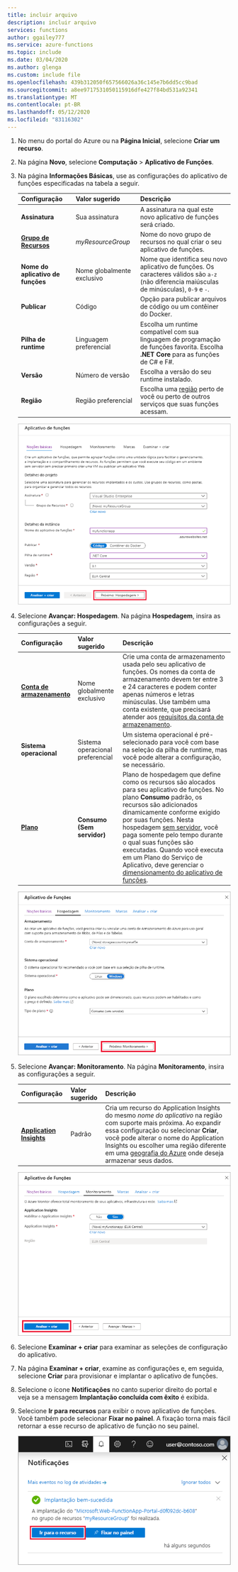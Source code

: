 ```yaml
---
title: incluir arquivo
description: incluir arquivo
services: functions
author: ggailey777
ms.service: azure-functions
ms.topic: include
ms.date: 03/04/2020
ms.author: glenga
ms.custom: include file
ms.openlocfilehash: 439b312050f657566026a36c145e7b6dd5cc9bad
ms.sourcegitcommit: a8ee9717531050115916dfe427f84bd531a92341
ms.translationtype: MT
ms.contentlocale: pt-BR
ms.lasthandoff: 05/12/2020
ms.locfileid: "83116302"
---
```

1. No menu do portal do Azure ou na **Página Inicial**, selecione **Criar um recurso**.

1. Na página **Novo**, selecione **Computação** > **Aplicativo de Funções**.

1. Na página **Informações Básicas**, use as configurações do aplicativo de funções especificadas na tabela a seguir.

    | Configuração      | Valor sugerido  | Descrição |
    | ------------ | ---------------- | ----------- |
    | **Assinatura** | Sua assinatura | A assinatura na qual este novo aplicativo de funções será criado. |
    | **[Grupo de Recursos](../articles/azure-resource-manager/management/overview.md)** |  *myResourceGroup* | Nome do novo grupo de recursos no qual criar o seu aplicativo de funções. |
    | **Nome do aplicativo de funções** | Nome globalmente exclusivo | Nome que identifica seu novo aplicativo de funções. Os caracteres válidos são `a-z` (não diferencia maiúsculas de minúsculas), `0-9` e `-`.  |
    |**Publicar**| Código | Opção para publicar arquivos de código ou um contêiner do Docker. |
    | **Pilha de runtime** | Linguagem preferencial | Escolha um runtime compatível com sua linguagem de programação de funções favorita. Escolha **.NET Core** para as funções de C# e F#. |
    |**Versão**| Número de versão | Escolha a versão do seu runtime instalado.  |
    |**Região**| Região preferencial | Escolha uma [região](https://azure.microsoft.com/regions/) perto de você ou perto de outros serviços que suas funções acessam. |

    ![Noções básicas](./media/functions-create-function-app-portal/function-app-create-basics.png)

1. Selecione **Avançar: Hospedagem**. Na página **Hospedagem**, insira as configurações a seguir.

    | Configuração      | Valor sugerido  | Descrição |
    | ------------ | ---------------- | ----------- |
    | **[Conta de armazenamento](../articles/storage/common/storage-account-create.md)** |  Nome globalmente exclusivo |  Crie uma conta de armazenamento usada pelo seu aplicativo de funções. Os nomes da conta de armazenamento devem ter entre 3 e 24 caracteres e podem conter apenas números e letras minúsculas. Use também uma conta existente, que precisará atender aos [requisitos da conta de armazenamento](../articles/azure-functions/functions-scale.md#storage-account-requirements). |
    |**Sistema operacional**| Sistema operacional preferencial | Um sistema operacional é pré-selecionado para você com base na seleção da pilha de runtime, mas você pode alterar a configuração, se necessário. |
    | **[Plano](../articles/azure-functions/functions-scale.md)** | **Consumo (Sem servidor)** | Plano de hospedagem que define como os recursos são alocados para seu aplicativo de funções. No plano **Consumo** padrão, os recursos são adicionados dinamicamente conforme exigido por suas funções. Nesta hospedagem [sem servidor](https://azure.microsoft.com/overview/serverless-computing/), você paga somente pelo tempo durante o qual suas funções são executadas. Quando você executa em um Plano do Serviço de Aplicativo, deve gerenciar o [dimensionamento do aplicativo de funções](../articles/azure-functions/functions-scale.md).  |

    ![Hosting](./media/functions-create-function-app-portal/function-app-create-hosting.png)

1. Selecione **Avançar: Monitoramento**. Na página **Monitoramento**, insira as configurações a seguir.

    | Configuração      | Valor sugerido  | Descrição |
    | ------------ | ---------------- | ----------- |
    | **[Application Insights](../articles/azure-functions/functions-monitoring.md)** | Padrão | Cria um recurso do Application Insights do mesmo *nome do aplicativo* na região com suporte mais próxima. Ao expandir essa configuração ou selecionar **Criar**, você pode alterar o nome do Application Insights ou escolher uma região diferente em uma [geografia do Azure](https://azure.microsoft.com/global-infrastructure/geographies/) onde deseja armazenar seus dados. |

    ![Monitoramento](./media/functions-create-function-app-portal/function-app-create-monitoring.png)

1. Selecione **Examinar + criar** para examinar as seleções de configuração do aplicativo.

1. Na página **Examinar + criar**, examine as configurações e, em seguida, selecione **Criar** para provisionar e implantar o aplicativo de funções.

1. Selecione o ícone **Notificações** no canto superior direito do portal e veja se a mensagem **Implantação concluída com êxito** é exibida.

1. Selecione **Ir para recursos** para exibir o novo aplicativo de funções. Você também pode selecionar **Fixar no painel**. A fixação torna mais fácil retornar a esse recurso de aplicativo de função no seu painel.

    ![Notificação de implantação](./media/functions-create-function-app-portal/function-app-create-notification2.png)
